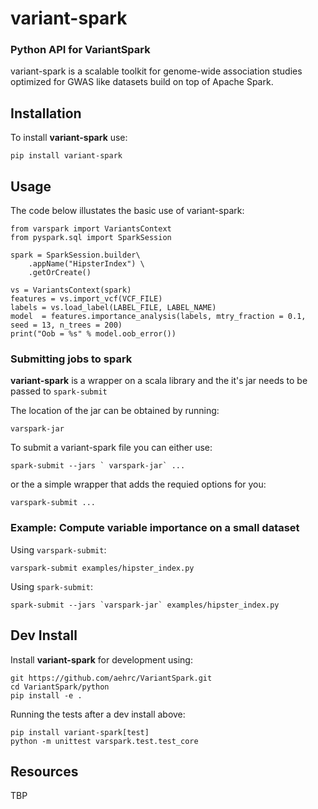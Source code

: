 # variant-spark
### Python API for VariantSpark

variant-spark is a scalable toolkit for genome-wide association studies optimized for GWAS like datasets
build on top of Apache Spark.

## Installation

To install **variant-spark** use:

    pip install variant-spark

## Usage

The code below illustates the basic use of variant-spark:

    from varspark import VariantsContext
    from pyspark.sql import SparkSession

    spark = SparkSession.builder\
        .appName("HipsterIndex") \
        .getOrCreate()
        
    vs = VariantsContext(spark)
    features = vs.import_vcf(VCF_FILE)
    labels = vs.load_label(LABEL_FILE, LABEL_NAME)
    model  = features.importance_analysis(labels, mtry_fraction = 0.1, seed = 13, n_trees = 200)
    print("Oob = %s" % model.oob_error())
    

### Submitting jobs to spark

**variant-spark** is a wrapper on a scala library and the it's jar needs to be passed to `spark-submit`

The location of the jar can be obtained by running:

    varspark-jar
    
To submit a variant-spark file you can either use:

    spark-submit --jars ` varspark-jar` ... 
    
or the a simple wrapper that adds the requied options for you:

    varspark-submit ...
  
### Example: Compute variable importance on a small dataset

Using `varspark-submit`:

    varspark-submit examples/hipster_index.py
    
Using `spark-submit`:

    spark-submit --jars `varspark-jar` examples/hipster_index.py

## Dev Install

Install **variant-spark** for development using:

    git https://github.com/aehrc/VariantSpark.git
    cd VariantSpark/python
    pip install -e .

Running the tests after a dev install above:

    pip install variant-spark[test]
    python -m unittest varspark.test.test_core
    
## Resources

TBP